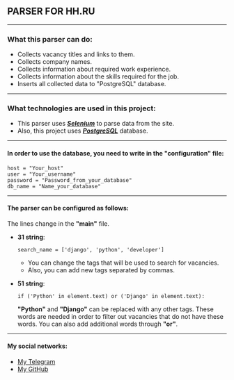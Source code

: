 ## PARSER FOR HH.RU
___
### What this parser can do:
    
- Collects vacancy titles and links to them.
- Collects company names.
- Collects information about required work experience.
- Collects information about the skills required for the job.
- Inserts all collected data to "PostgreSQL" database.
___
### What technologies are used in this project:
- This parser uses ___[Selenium](https://github.com/SeleniumHQ/selenium)___ to parse data from the site.
- Also, this project uses ___[PostgreSQL](https://www.postgresql.org/)___ database.

___

#### In order to use the database, you need to write in the __"configuration"__ file: 
    host = "Your_host"
    user = "Your_username" 
    password = "Password_from_your_database" 
    db_name = "Name_your_database"

---

#### The parser can be configured as follows:
The lines change in the __"main"__ file.

- __31 string__:

      search_name = ['django', 'python', 'developer']

    - You can change the tags that will be used to search for vacancies.
    - Also, you can add new tags separated by commas.


- __51 string__:

      if ('Python' in element.text) or ('Django' in element.text):
     __"Python"__ and __"Django"__ can be replaced with any other tags. These words are needed in order to filter out vacancies that do not have these words.
     You can also add additional words through __"or"__.

___

#### My social networks:
- [My Telegram](https://t.me/maxim_odintsov)
- [My GitHub](https://github.com/Flipside1?tab=repositories)
